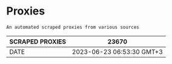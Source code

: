 # Proxies
    An automated scraped proxies from various sources

| SCRAPED PROXIES | 23670            |
|-----------------|---------------------------|
| DATE            | 2023-06-23 06:53:30 GMT+3          |